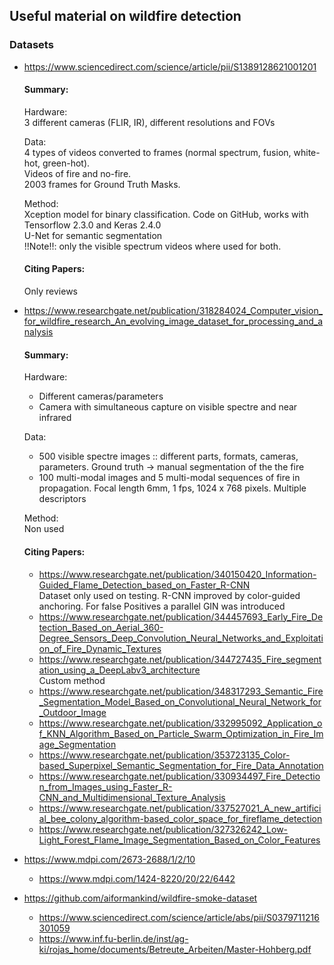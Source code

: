 ## Useful material on wildfire detection

### Datasets
* https://www.sciencedirect.com/science/article/pii/S1389128621001201
  
  #### Summary: 
  Hardware: \
  3 different cameras (FLIR, IR), different resolutions and FOVs 
  
  Data: \
  4 types of videos converted to frames (normal spectrum, fusion, white-hot, green-hot). \
  Videos of fire and no-fire. \
  2003 frames for Ground Truth Masks. 
  
  Method: \
  Xception model for binary classification. Code on GitHub, works with Tensorflow 2.3.0 and Keras 2.4.0 \
  U-Net for semantic segmentation \
  !!Note!!: only the visible spectrum videos where used for both.
  
  
  #### Citing Papers:
  Only reviews
* https://www.researchgate.net/publication/318284024_Computer_vision_for_wildfire_research_An_evolving_image_dataset_for_processing_and_analysis

  #### Summary:
  Hardware: 
  * Different cameras/parameters
  * Camera with simultaneous capture on visible spectre and near infrared

  Data: 
  * 500 visible spectre images :: different parts, formats, cameras, parameters. Ground truth -> manual segmentation of the the fire
  * 100 multi-modal images and 5 multi-modal sequences of fire in propagation. Focal length 6mm, 1 fps, 1024 x 768 pixels.
  Multiple descriptors
  
  Method: \
  Non used
  
  #### Citing Papers:
  * https://www.researchgate.net/publication/340150420_Information-Guided_Flame_Detection_based_on_Faster_R-CNN \
    Dataset only used on testing. R-CNN improved by color-guided anchoring. For false Positives a parallel GIN was introduced    
  * https://www.researchgate.net/publication/344457693_Early_Fire_Detection_Based_on_Aerial_360-Degree_Sensors_Deep_Convolution_Neural_Networks_and_Exploitation_of_Fire_Dynamic_Textures
  * https://www.researchgate.net/publication/344727435_Fire_segmentation_using_a_DeepLabv3_architecture \
    Custom method
  * https://www.researchgate.net/publication/348317293_Semantic_Fire_Segmentation_Model_Based_on_Convolutional_Neural_Network_for_Outdoor_Image
  * https://www.researchgate.net/publication/332995092_Application_of_KNN_Algorithm_Based_on_Particle_Swarm_Optimization_in_Fire_Image_Segmentation
  * https://www.researchgate.net/publication/353723135_Color-based_Superpixel_Semantic_Segmentation_for_Fire_Data_Annotation
  * https://www.researchgate.net/publication/330934497_Fire_Detection_from_Images_using_Faster_R-CNN_and_Multidimensional_Texture_Analysis
  * https://www.researchgate.net/publication/337527021_A_new_artificial_bee_colony_algorithm-based_color_space_for_fireflame_detection
  * https://www.researchgate.net/publication/327326242_Low-Light_Forest_Flame_Image_Segmentation_Based_on_Color_Features
* https://www.mdpi.com/2673-2688/1/2/10
  * https://www.mdpi.com/1424-8220/20/22/6442
* https://github.com/aiformankind/wildfire-smoke-dataset
  * https://www.sciencedirect.com/science/article/abs/pii/S0379711216301059
  * https://www.inf.fu-berlin.de/inst/ag-ki/rojas_home/documents/Betreute_Arbeiten/Master-Hohberg.pdf
